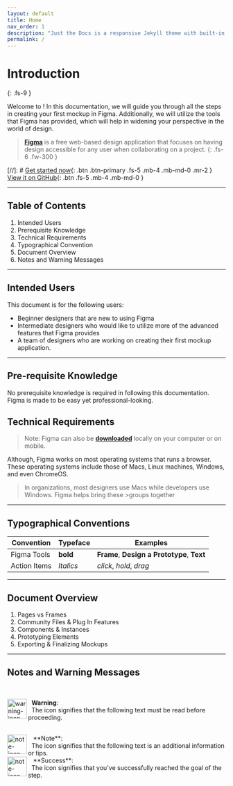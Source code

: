 ```yaml
---
layout: default
title: Home
nav_order: 1
description: "Just the Docs is a responsive Jekyll theme with built-in search that is easily customizable and hosted on Github Pages."
permalink: /
---
```


# Introduction
{: .fs-9 }

Welcome to <user documentation name>! In this documentation, we will guide you through all the steps in creating your first mockup in Figma. Additionally, we will utilize the tools that Figma has provided, which will help in widening your perspective in the world of design.

>**[Figma](https://www.figma.com/about/)** is a free web-based design application that focuses on having design accessible for any user when collaborating on a project. 
{: .fs-6 .fw-300 }

[//]: # [Get started now](#getting-started){: .btn .btn-primary .fs-5 .mb-4 .mb-md-0 .mr-2 } [View it on GitHub](https://github.com/pmarsceill/just-the-docs){: .btn .fs-5 .mb-4 .mb-md-0 }

---

## Table of Contents

1. Intended Users
2. Prerequisite Knowledge
3. Technical Requirements
4. Typographical Convention
5. Document Overview
6. Notes and Warning Messages
  
---

## Intended Users
  
This document is for the following users:
- Beginner designers that are new to using Figma
- Intermediate designers who would like to utilize more of the advanced features that Figma provides
- A team of designers who are working on creating their first mockup application.

---

## Pre-requisite Knowledge

No prerequisite knowledge is required in following this documentation. Figma is made to be easy yet professional-looking.

## Technical Requirements

>Note: Figma can also be **[downloaded](https://www.figma.com/downloads/)** locally on your computer or on mobile. 

Although, Figma works on most operating systems that runs a browser. These operating systems include those of Macs, Linux machines, Windows, and even ChromeOS. 

>In organizations, most designers use Macs while developers use Windows. Figma helps bring these >groups together

---
  
## Typographical Conventions
  
| Convention  | Typeface  |  Examples | 
|---|---|---|
| Figma Tools  | **bold**  |  **Frame**, **Design a Prototype**, **Text** | 
| Action Items  | *Italics*  | *click*, *hold*, *drag*  | 
  
  
---
  
## Document Overview
  
 1. Pages vs Frames
 2. Community Files & Plug In Features
 3. Components & Instances
 4. Prototyping Elements
 5. Exporting & Finalizing Mockups
  
---
  
## Notes and Warning Messages  
  
<br>
  
<img align="left" width="45" height="45" src="https://cdn-icons-png.flaticon.com/512/1680/1680214.png" alt="warning-icon-png"> &nbsp;&nbsp;**Warning**: <br>
&nbsp;&nbsp;The icon signifies that the following text must be read before proceeding.

<br>

<img align="left" width="45" height="45" src="https://cdn-icons-png.flaticon.com/128/3209/3209265.png" alt="note-icon-png">
&nbsp;&nbsp; **Note**: <br>
&nbsp;&nbsp;The icon signifies that the following text is an additional information or tips.
  
<br>
  
<img align="left" width="45" height="45" src="https://upload.wikimedia.org/wikipedia/commons/c/c6/Sign-check-icon.png" alt="note-icon-png">
&nbsp;&nbsp; **Success**: <br>
&nbsp;&nbsp;The icon signifies that you've successfully reached the goal of the step.
  
<br>

  
